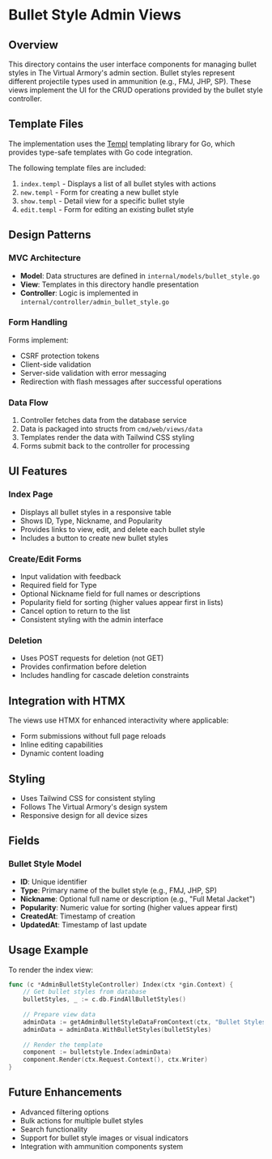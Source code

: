 # Bullet Style Admin Views

## Overview
This directory contains the user interface components for managing bullet styles in The Virtual Armory's admin section. Bullet styles represent different projectile types used in ammunition (e.g., FMJ, JHP, SP). These views implement the UI for the CRUD operations provided by the bullet style controller.

## Template Files
The implementation uses the [Templ](https://github.com/a-h/templ) templating library for Go, which provides type-safe templates with Go code integration.

The following template files are included:

1. `index.templ` - Displays a list of all bullet styles with actions
2. `new.templ` - Form for creating a new bullet style
3. `show.templ` - Detail view for a specific bullet style
4. `edit.templ` - Form for editing an existing bullet style

## Design Patterns

### MVC Architecture
- **Model**: Data structures are defined in `internal/models/bullet_style.go`
- **View**: Templates in this directory handle presentation
- **Controller**: Logic is implemented in `internal/controller/admin_bullet_style.go`

### Form Handling
Forms implement:
- CSRF protection tokens
- Client-side validation
- Server-side validation with error messaging
- Redirection with flash messages after successful operations

### Data Flow
1. Controller fetches data from the database service
2. Data is packaged into structs from `cmd/web/views/data`
3. Templates render the data with Tailwind CSS styling
4. Forms submit back to the controller for processing

## UI Features

### Index Page
- Displays all bullet styles in a responsive table
- Shows ID, Type, Nickname, and Popularity
- Provides links to view, edit, and delete each bullet style
- Includes a button to create new bullet styles

### Create/Edit Forms
- Input validation with feedback
- Required field for Type
- Optional Nickname field for full names or descriptions
- Popularity field for sorting (higher values appear first in lists)
- Cancel option to return to the list
- Consistent styling with the admin interface

### Deletion
- Uses POST requests for deletion (not GET)
- Provides confirmation before deletion
- Includes handling for cascade deletion constraints

## Integration with HTMX
The views use HTMX for enhanced interactivity where applicable:
- Form submissions without full page reloads
- Inline editing capabilities
- Dynamic content loading

## Styling
- Uses Tailwind CSS for consistent styling
- Follows The Virtual Armory's design system
- Responsive design for all device sizes

## Fields

### Bullet Style Model
- **ID**: Unique identifier
- **Type**: Primary name of the bullet style (e.g., FMJ, JHP, SP)
- **Nickname**: Optional full name or description (e.g., "Full Metal Jacket")
- **Popularity**: Numeric value for sorting (higher values appear first)
- **CreatedAt**: Timestamp of creation
- **UpdatedAt**: Timestamp of last update

## Usage Example
To render the index view:

```go
func (c *AdminBulletStyleController) Index(ctx *gin.Context) {
    // Get bullet styles from database
    bulletStyles, _ := c.db.FindAllBulletStyles()
    
    // Prepare view data
    adminData := getAdminBulletStyleDataFromContext(ctx, "Bullet Styles", ctx.Request.URL.Path)
    adminData = adminData.WithBulletStyles(bulletStyles)
    
    // Render the template
    component := bulletstyle.Index(adminData)
    component.Render(ctx.Request.Context(), ctx.Writer)
}
```

## Future Enhancements
- Advanced filtering options
- Bulk actions for multiple bullet styles
- Search functionality
- Support for bullet style images or visual indicators
- Integration with ammunition components system 